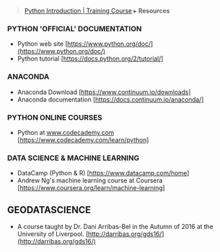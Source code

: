> [Python Introduction | Training Course](agenda.md) ▸  **Resources**

### PYTHON 'OFFICIAL' DOCUMENTATION
* Python web site [https://www.python.org/doc/](https://www.python.org/doc/)
* Python tutorial [https://docs.python.org/2/tutorial/]

### ANACONDA
* Anaconda Download [https://www.continuum.io/downloads]
* Anaconda documentation [https://docs.continuum.io/anaconda/]

### PYTHON ONLINE COURSES
* Python at www.codecademy.com [https://www.codecademy.com/learn/python]

### DATA SCIENCE & MACHINE LEARNING
* DataCamp (Python & R) [https://www.datacamp.com/home]
* Andrew Ng's machine learning course at Coursera [https://www.coursera.org/learn/machine-learning]

## GEODATASCIENCE
* A course taught by Dr. Dani Arribas-Bel in the Autumn of 2016 at the University of Liverpool. [http://darribas.org/gds16/](http://darribas.org/gds16/)
